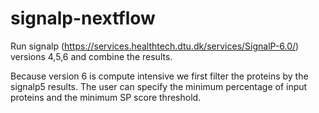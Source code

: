 # signalp-nextflow

Run signalp (https://services.healthtech.dtu.dk/services/SignalP-6.0/) versions 4,5,6 and combine the results.

Because version 6 is compute intensive we first filter the proteins by the signalp5 results.  The user can specify 
the minimum percentage of input proteins and the minimum SP score threshold.
